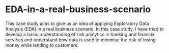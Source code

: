 # EDA-in-a-real-business-scenario
This case study aims to give us an idea of applying Exploratory Data Analysis (EDA) in a real business scenario. In this case study, I have tried to develop a basic understanding of risk analytics in banking and financial services and understand how data is used to minimise the risk of losing money while lending to customers.
